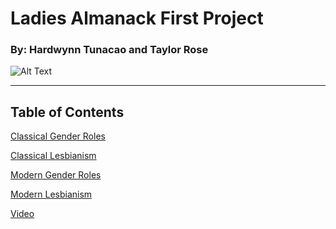 # Ladies Almanack First Project

### By: Hardwynn Tunacao and Taylor Rose



![Alt Text](https://2982-presscdn-29-70-pagely.netdna-ssl.com/wp-content/uploads/2015/06/britta-community-lesbian.gif)

---------------------------------------------------------------------------------------------------

## Table of Contents

<p align="center">

[Classical Gender Roles](https://gwilly.github.io/Ladies-Almanack/GenderRolesClassic)

[Classical Lesbianism](https://gwilly.github.io/Ladies-Almanack/GenderRolesModern)

[Modern Gender Roles](https://gwilly.github.io/Ladies-Almanack/LesbianismModern)

[Modern Lesbianism](https://gwilly.github.io/Ladies-Almanack/LesbianismClassic)

[Video](https://gwilly.github.io/Ladies-Almanack/Video)

</p>
